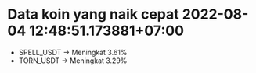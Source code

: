 # Data koin yang naik cepat 2022-08-04 12:48:51.173881+07:00

* SPELL_USDT -> Meningkat 3.61%
* TORN_USDT -> Meningkat 3.29%
